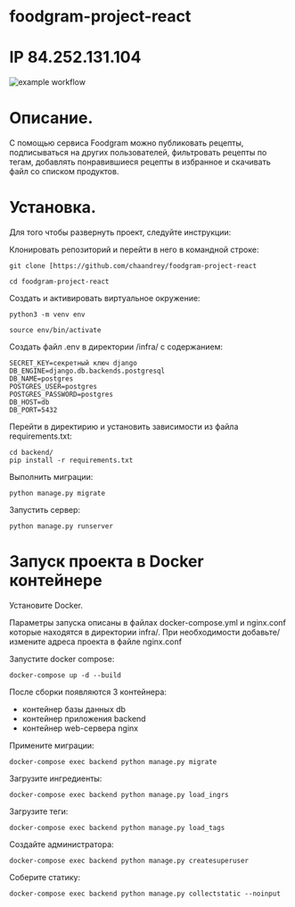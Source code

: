 #  foodgram-project-react
#  IP 84.252.131.104
![example workflow](https://github.com/chaandrey/foodgram-project-react/actions/workflows/foodgram_workflow.yml/badge.svg)

# Описание. 


С помощью сервиса Foodgram можно публиковать рецепты, подписываться на других пользователей, фильтровать рецепты по тегам, добавлять понравившиеся рецепты в избранное и скачивать файл со списком продуктов.


# Установка.


Для того чтобы развернуть проект, следуйте инструкции:

Клонировать репозиторий и перейти в него в командной строке:

```
git clone [https://github.com/chaandrey/foodgram-project-react
```

```
cd foodgram-project-react
```

Cоздать и активировать виртуальное окружение:

```
python3 -m venv env
```

```
source env/bin/activate

```
Cоздать файл .env в директории /infra/ с содержанием:

```
SECRET_KEY=секретный ключ django
DB_ENGINE=django.db.backends.postgresql
DB_NAME=postgres
POSTGRES_USER=postgres
POSTGRES_PASSWORD=postgres
DB_HOST=db
DB_PORT=5432
```

Перейти в директирию и установить зависимости из файла requirements.txt:

```
cd backend/
pip install -r requirements.txt
```

Выполнить миграции:

```
python manage.py migrate
```

Запустить сервер:

```
python manage.py runserver
```

# Запуск проекта в Docker контейнере

Установите Docker.

Параметры запуска описаны в файлах docker-compose.yml и nginx.conf которые находятся в директории infra/.
При необходимости добавьте/измените адреса проекта в файле nginx.conf

Запустите docker compose:

```
docker-compose up -d --build
```

После сборки появляются 3 контейнера:

- контейнер базы данных db
- контейнер приложения backend
- контейнер web-сервера nginx

Примените миграции:

```
docker-compose exec backend python manage.py migrate
```

Загрузите ингредиенты:

```
docker-compose exec backend python manage.py load_ingrs
```

Загрузите теги:

```
docker-compose exec backend python manage.py load_tags
```

Создайте администратора:

```
docker-compose exec backend python manage.py createsuperuser
```

Соберите статику:
```
docker-compose exec backend python manage.py collectstatic --noinput
```

